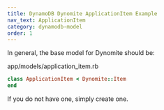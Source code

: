 ```yaml
---
title: DynamoDB Dynomite ApplicationItem Example
nav_text: ApplicationItem
category: dynamodb-model
order: 1
---
```


In general, the base model for Dynomite should be:

app/models/application_item.rb

```ruby
class ApplicationItem < Dynomite::Item
end
```

If you do not have one, simply create one.
